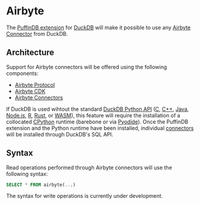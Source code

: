 # Airbyte

The [PuffinDB extension](Extension.md) for [DuckDB](https://duckdb.org/) will make it possible to use any [Airbyte Connector](https://airbyte.com/connectors) from DuckDB.

## Architecture
Support for Airbyte connectors will be offered using the following components:
- [Airbyte Protocol](https://docs.airbyte.com/understanding-airbyte/airbyte-protocol/)
- [Airbyte CDK](https://airbyte.com/connector-development-kit)
- [Airbyte Connectors](https://github.com/airbytehq/airbyte/tree/fd13d43a13abc028657e0af4584d912f57d86382/airbyte-integrations/connectors)

If DuckDB is used wihtout the standard [DuckDB Python API](https://duckdb.org/docs/api/python/overview.html) ([C](https://duckdb.org/docs/api/c/overview), [C++](https://duckdb.org/docs/api/cpp), [Java](https://duckdb.org/docs/api/java), [Node.js](https://duckdb.org/docs/api/nodejs/overview), [R](https://duckdb.org/docs/api/r), [Rust](https://duckdb.org/docs/api/rust.html), or [WASM](https://duckdb.org/docs/api/wasm)), this feature will require the installation of a collocated [CPython](https://github.com/python/cpython) runtime (barebone or via [Pyodide](https://pyodide.org/en/stable/)). Once the PuffinDB extension and the Python runtime have been installed, individual [connectors](https://github.com/airbytehq/airbyte/tree/fd13d43a13abc028657e0af4584d912f57d86382/airbyte-integrations/connectors) will be installed through DuckDB's SQL API.

## Syntax
Read operations performed through Airbyte connectors will use the following syntax:

```sql
SELECT * FROM airbyte(...)
```

The syntax for write operations is currently under development.
